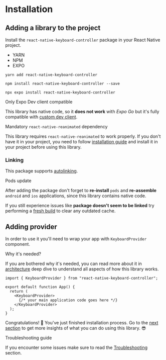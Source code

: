 # Installation

## Adding a library to the project[​](/react-native-keyboard-controller/pr-preview/pr-1143/docs/installation.md#adding-a-library-to-the-project "Direct link to Adding a library to the project")

Install the `react-native-keyboard-controller` package in your React Native project.

* YARN
* NPM
* EXPO

```
yarn add react-native-keyboard-controller
```

```
npm install react-native-keyboard-controller --save
```

```
npx expo install react-native-keyboard-controller
```

Only Expo Dev client compatible

This library has native code, so it **does not work** with *Expo Go* but it's fully compatible with [custom dev client](https://docs.expo.dev/development/getting-started/).

Mandatory `react-native-reanimated` dependency

This library requires `react-native-reanimated` to work properly. If you don't have it in your project, you need to follow [installation guide](https://docs.swmansion.com/react-native-reanimated/docs/fundamentals/getting-started/#installation) and install it in your project before using this library.

### Linking[​](/react-native-keyboard-controller/pr-preview/pr-1143/docs/installation.md#linking "Direct link to Linking")

This package supports [autolinking](https://github.com/react-native-community/cli/blob/master/docs/autolinking.md).

Pods update

After adding the package don't forget to **re-install** `pods` and **re-assemble** `android` and `ios` applications, since this library contains native code.

If you still experience issues like **package doesn't seem to be linked** try performing a [fresh build](https://github.com/kirillzyusko/react-native-keyboard-controller/issues/786#issuecomment-2741464142) to clear any outdated cache.

## Adding provider[​](/react-native-keyboard-controller/pr-preview/pr-1143/docs/installation.md#adding-provider "Direct link to Adding provider")

In order to use it you'll need to wrap your app with `KeyboardProvider` component.

Why it's needed?

If you are bothered why it's needed, you can read more about it in [architecture](/react-native-keyboard-controller/pr-preview/pr-1143/docs/recipes/platform-differences.md) deep dive to understand all aspects of how this library works.

```
import { KeyboardProvider } from "react-native-keyboard-controller";

export default function App() {
  return (
    <KeyboardProvider>
      {/* your main application code goes here */}
    </KeyboardProvider>
  );
}
```

Congratulations! 🎉 You've just finished installation process. Go to the [next section](/react-native-keyboard-controller/pr-preview/pr-1143/docs/guides/first-animation.md) to get more insights of what you can do using this library. 😎

Troubleshooting guide

If you encounter some issues make sure to read the [Troubleshooting](/react-native-keyboard-controller/pr-preview/pr-1143/docs/troubleshooting.md) section.
